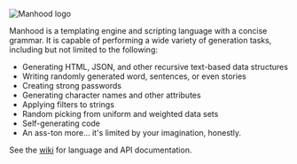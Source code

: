 ![Manhood logo](http://i.imgur.com/lPl7EbA.png)

Manhood is a templating engine and scripting language with a concise grammar. It is capable of performing a wide variety of generation tasks, including but not limited to the following:

* Generating HTML, JSON, and other recursive text-based data structures
* Writing randomly generated word, sentences, or even stories
* Creating strong passwords
* Generating character names and other attributes
* Applying filters to strings
* Random picking from uniform and weighted data sets
* Self-generating code
* An ass-ton more... it's limited by your imagination, honestly.

See the [wiki](http://github.com/TheBerkin/Manhood/wiki) for language and API documentation.

